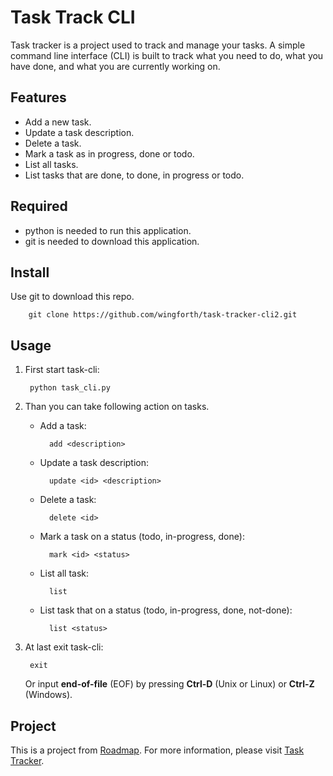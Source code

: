 # Task Track CLI

Task tracker is a project used to track and manage your tasks. A simple command line interface (CLI) is built to track what you need to do, what you have done, and what you are currently working on.

## Features

- Add a new task.
- Update a task description.
- Delete a task.
- Mark a task as in progress, done or todo.
- List all tasks.
- List tasks that are done, to done, in progress or todo.

## Required

- python is needed to run this application.
- git is needed to download this application.

## Install

Use git to download this repo.

        git clone https://github.com/wingforth/task-tracker-cli2.git

## Usage

1. First start task-cli:  

        python task_cli.py

2. Than you can take following action on tasks.

    - Add a task:

            add <description>

    - Update a task description:

            update <id> <description>

    - Delete a task:

            delete <id>

    - Mark a task on a status (todo, in-progress, done):

            mark <id> <status>

    - List all task:

            list

    - List task that on a status (todo, in-progress, done, not-done):

            list <status>

3. At last exit task-cli:

        exit

    Or input **end-of-file** (EOF) by pressing **Ctrl-D** (Unix or Linux) or **Ctrl-Z** (Windows).

## Project

This is a project from [Roadmap](https://roadmap.sh). For more information, please visit [Task Tracker](https://roadmap.sh/projects/task-tracker).
